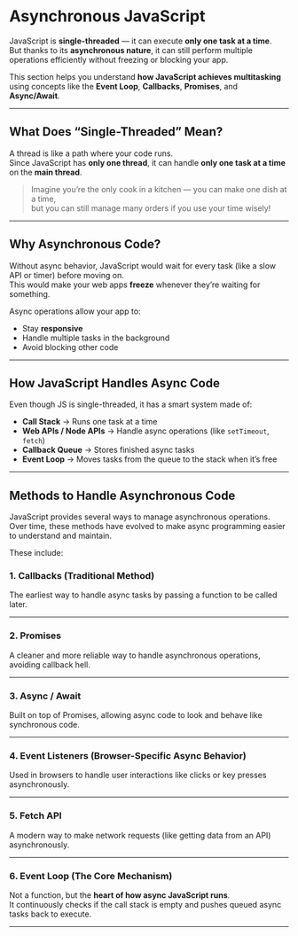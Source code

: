 #  Asynchronous JavaScript

JavaScript is **single-threaded** — it can execute **only one task at a time**.  
But thanks to its **asynchronous nature**, it can still perform multiple operations efficiently without freezing or blocking your app.  

This section helps you understand **how JavaScript achieves multitasking** using concepts like the **Event Loop**, **Callbacks**, **Promises**, and **Async/Await**.

---

## What Does “Single-Threaded” Mean?

A thread is like a path where your code runs.  
Since JavaScript has **only one thread**, it can handle **only one task at a time** on the **main thread**.

> Imagine you’re the only cook in a kitchen — you can make one dish at a time,  
> but you can still manage many orders if you use your time wisely!

---

## Why Asynchronous Code?

Without async behavior, JavaScript would wait for every task (like a slow API or timer) before moving on.  
This would make your web apps **freeze** whenever they’re waiting for something.

Async operations allow your app to:
- Stay **responsive**  
- Handle multiple tasks in the background  
- Avoid blocking other code

---

## How JavaScript Handles Async Code

Even though JS is single-threaded, it has a smart system made of:

- **Call Stack** → Runs one task at a time  
- **Web APIs / Node APIs** → Handle async operations (like `setTimeout`, `fetch`)  
- **Callback Queue** → Stores finished async tasks  
- **Event Loop** → Moves tasks from the queue to the stack when it’s free  

---

## Methods to Handle Asynchronous Code

JavaScript provides several ways to manage asynchronous operations.  
Over time, these methods have evolved to make async programming easier to understand and maintain.

These include:

### 1. **Callbacks (Traditional Method)**
The earliest way to handle async tasks by passing a function to be called later.

---

### 2. **Promises**
A cleaner and more reliable way to handle asynchronous operations, avoiding callback hell.

---

### 3. **Async / Await**
Built on top of Promises, allowing async code to look and behave like synchronous code.

---

### 4. **Event Listeners (Browser-Specific Async Behavior)**
Used in browsers to handle user interactions like clicks or key presses asynchronously.

---

### 5. **Fetch API**
A modern way to make network requests (like getting data from an API) asynchronously.

---

### 6. **Event Loop (The Core Mechanism)**
Not a function, but the **heart of how async JavaScript runs**.  
It continuously checks if the call stack is empty and pushes queued async tasks back to execute.

---
